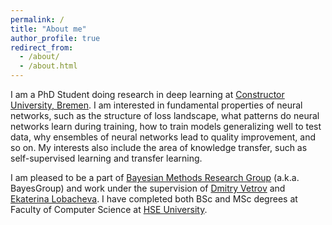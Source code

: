 ```yaml
---
permalink: /
title: "About me"
author_profile: true
redirect_from: 
  - /about/
  - /about.html
---
```


I am a PhD Student doing research in deep learning 
at [Constructor University, Bremen](https://constructor.university/).
I am interested in fundamental properties of neural networks,
such as the structure of loss landscape,
what patterns do neural networks learn during training,
how to train models generalizing well to test data,
why ensembles of neural networks lead to quality improvement, and so on.
My interests also include the area of knowledge transfer,
such as self-supervised learning and transfer learning.

I am pleased to be a part of
[Bayesian Methods Research Group](https://bayesgroup.ru/) (a.k.a. BayesGroup)
and work under the supervision of
[Dmitry Vetrov](https://scholar.google.com/citations?user=7HU0UoUAAAAJ&hl=en)
and [Ekaterina Lobacheva](https://tipt0p.github.io/).
I have completed both BSc and MSc degrees at
Faculty of Computer Science at [HSE University](https://cs.hse.ru/en/).
